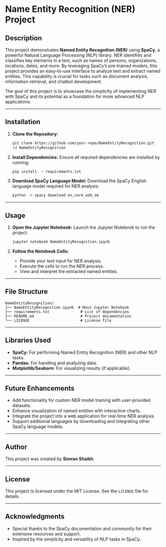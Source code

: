 # Name Entity Recognition (NER) Project

## Description
This project demonstrates **Named Entity Recognition (NER)** using **SpaCy**, a powerful Natural Language Processing (NLP) library. NER identifies and classifies key elements in a text, such as names of persons, organizations, locations, dates, and more. By leveraging SpaCy’s pre-trained models, this project provides an easy-to-use interface to analyze text and extract named entities. This capability is crucial for tasks such as document analysis, information retrieval, and chatbot development.

The goal of this project is to showcase the simplicity of implementing NER with SpaCy and its potential as a foundation for more advanced NLP applications.

---

## Installation

1. **Clone the Repository:**
   ```bash
   git clone https://github.com/your-repo/NameEntityRecognition.git
   cd NameEntityRecognition
   ```

2. **Install Dependencies:**
   Ensure all required dependencies are installed by running:
   ```bash
   pip install -r requirements.txt
   ```

3. **Download SpaCy Language Model:**
   Download the SpaCy English language model required for NER analysis:
   ```bash
   python -m spacy download en_core_web_sm
   ```

---

## Usage

1. **Open the Jupyter Notebook:**
   Launch the Jupyter Notebook to run the project:
   ```bash
   jupyter notebook NameEntityRecognition.ipynb
   ```

2. **Follow the Notebook Cells:**
   - Provide your text input for NER analysis.
   - Execute the cells to run the NER process.
   - View and interpret the extracted named entities.

---

## File Structure

```
NameEntityRecognition/
├── NameEntityRecognition.ipynb  # Main Jupyter Notebook
├── requirements.txt              # List of dependencies
├── README.md                     # Project documentation
└── LICENSE                       # License file
```

---

## Libraries Used

- **SpaCy:** For performing Named Entity Recognition (NER) and other NLP tasks.
- **Pandas:** For handling and analyzing data.
- **Matplotlib/Seaborn:** For visualizing results (if applicable).

---

## Future Enhancements

- Add functionality for custom NER model training with user-provided datasets.
- Enhance visualization of named entities with interactive charts.
- Integrate the project into a web application for real-time NER analysis.
- Support additional languages by downloading and integrating other SpaCy language models.

---

## Author

This project was created by **Simran Shaikh**.

---

## License

This project is licensed under the MIT License. See the `LICENSE` file for details.

---

## Acknowledgments

- Special thanks to the SpaCy documentation and community for their extensive resources and support.
- Inspired by the simplicity and versatility of NLP tasks in SpaCy.
